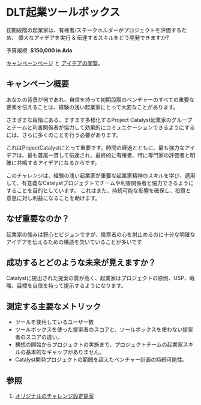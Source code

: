 # DLT起業ツールボックス

初期段階の起業家は、有権者/ステークホルダーがプロジェクトを評価するため、 偉大なアイデアを実行 & 伝達するスキルをどう開発できますか?

予算規模: **$150,000 in Ada**

[キャンペーンページ](https://cardano.ideascale.com/a/campaign-home/26113) と [アイデアの閲覧](https://cardano.ideascale.com/a/ideas/top/campaign-filter/byids/campaigns/26113/stage/unspecified)。

## キャンペーン概要

あなたの背景が何であれ、自信を持って初期段階のベンチャーのすべての重要な要素を伝えることは、経験の浅い起業家にとって大変なことがあります。

さまざまな段階にある、ますます多様化するProject Catalyst起業家のグループとチームと利害関係者が協力して効果的にコミュニケーションできるようにするには、さらに多くのことを行う必要があります。

これはProjectCatalystにとって重要です。時間の経過とともに、最も強力なアイデアは、最も首尾一貫して伝達され、最終的に有権者、特に専門家の評価者と明確に共鳴するアイデアになるからです。

このチャレンジは、経験の浅い起業家が重要な起業家精神のスキルを学び、適用して、有意義なCatalystプロジェクトでチームや利害関係者と協力できるようにすることを目的としています。 これはまた、持続可能な影響を確保し、投資と意思に対し利益になることを助けます。

## なぜ重要なのか？

起業家の強みは野心とビジョンですが、投票者の心を射止めるのに十分な明確なアイデアを伝えるための構造を欠いていることが多いです

## 成功するとどのような未来が見えますか？

Catalystに提出された提案の質が高く、起業家はプロジェクトの原則、USP、戦略、目標を自信を持って提示するようになります。

## 測定する主要なメトリック

- ツールを使用しているユーザー数
- ツールボックスを使った提案者のスコアと、ツールボックスを使わない提案者のスコアの違い。
- 構想の開始からプロジェクトの実施まで、プロジェクトチームの起業家スキルの基本的なギャップがありません。
- Catalyst開発プロジェクトの範囲を超えたベンチャー計画の持続可能性。

## 参照

1. [オリジナルのチャレンジ設定提案](https://cardano.ideascale.com/a/dtd/DLT-Entrepreneurship-Toolbox/341809-48088)